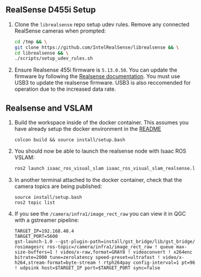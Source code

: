 ## RealSense D455i Setup
1. Clone the `librealsense` repo setup udev rules. Remove any connected RealSense cameras when prompted:
    ```bash
    cd /tmp && \
    git clone https://github.com/IntelRealSense/librealsense && \
    cd librealsense && \
    ./scripts/setup_udev_rules.sh
    ```

2. Ensure Realsense 455i firmware is `5.13.0.50`. You can update the firmware by following the [Realsense documentation](https://dev.intelrealsense.com/docs/firmware-update-tool). You must use USB3 to update the realsense firmware. USB3 is also reccomended for operation due to the increased data rate.

## Realsense and VSLAM
1. Build the workspace inside of the docker container. This assumes you have already setup the docker environment in the [README](../README.md)
	```
	colcon build && source install/setup.bash
	```

2. You should now be able to launch the realsense node with Isaac ROS VSLAM:

   ```bash
   ros2 launch isaac_ros_visual_slam isaac_ros_visual_slam_realsense.launch.py
   ```

3. In another terminal attached to the docker container, check that the camera topics are being published:
	```
	source install/setup.bash
	ros2 topic list
	```
4. If you see the `/camera/infra1/image_rect_raw` you can view it in QGC with a gstreamer pipeline:
	```
	TARGET_IP=192.168.40.4
	TARGET_PORT=5600
	gst-launch-1.0 --gst-plugin-path=install/gst_bridge/lib/gst_bridge/ rosimagesrc ros-topic=/camera/infra1/image_rect_raw ! queue max-size-buffers=1 ! video/x-raw,format=GRAY8 ! videoconvert ! x264enc bitrate=2000 tune=zerolatency speed-preset=ultrafast ! video/x-h264,stream-format=byte-stream ! rtph264pay config-interval=1 pt=96 ! udpsink host=$TARGET_IP port=$TARGET_PORT sync=false
	```

